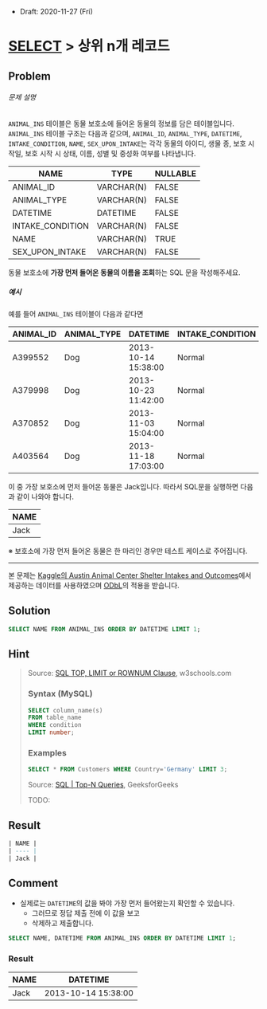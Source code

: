 * Draft: 2020-11-27 (Fri)

# [SELECT](https://programmers.co.kr/learn/challenges?selected_part_id=17042) > 상위 n개 레코드

## Problem

###### 문제 설명

`ANIMAL_INS` 테이블은 동물 보호소에 들어온 동물의 정보를 담은 테이블입니다. `ANIMAL_INS` 테이블 구조는 다음과 같으며, `ANIMAL_ID`, `ANIMAL_TYPE`, `DATETIME`, `INTAKE_CONDITION`, `NAME`, `SEX_UPON_INTAKE`는 각각 동물의 아이디, 생물 종, 보호 시작일, 보호 시작 시 상태, 이름, 성별 및 중성화 여부를 나타냅니다.

| NAME             | TYPE       | NULLABLE |
| ---------------- | ---------- | -------- |
| ANIMAL_ID        | VARCHAR(N) | FALSE    |
| ANIMAL_TYPE      | VARCHAR(N) | FALSE    |
| DATETIME         | DATETIME   | FALSE    |
| INTAKE_CONDITION | VARCHAR(N) | FALSE    |
| NAME             | VARCHAR(N) | TRUE     |
| SEX_UPON_INTAKE  | VARCHAR(N) | FALSE    |

동물 보호소에 **가장 먼저 들어온 동물의 이름을 조회**하는 SQL 문을 작성해주세요.

##### 예시

예를 들어 `ANIMAL_INS` 테이블이 다음과 같다면

| ANIMAL_ID | ANIMAL_TYPE | DATETIME            | INTAKE_CONDITION | NAME     | SEX_UPON_INTAKE |
| --------- | ----------- | ------------------- | ---------------- | -------- | --------------- |
| A399552   | Dog         | 2013-10-14 15:38:00 | Normal           | Jack     | Neutered Male   |
| A379998   | Dog         | 2013-10-23 11:42:00 | Normal           | Disciple | Intact Male     |
| A370852   | Dog         | 2013-11-03 15:04:00 | Normal           | Katie    | Spayed Female   |
| A403564   | Dog         | 2013-11-18 17:03:00 | Normal           | Anna     | Spayed Female   |

이 중 가장 보호소에 먼저 들어온 동물은 Jack입니다. 따라서 SQL문을 실행하면 다음과 같이 나와야 합니다.

| NAME |
| ---- |
| Jack |

※ 보호소에 가장 먼저 들어온 동물은 한 마리인 경우만 테스트 케이스로 주어집니다.

------

본 문제는 [Kaggle의 Austin Animal Center Shelter Intakes and Outcomes](https://www.kaggle.com/aaronschlegel/austin-animal-center-shelter-intakes-and-outcomes)에서 제공하는 데이터를 사용하였으며 [ODbL](https://opendatacommons.org/licenses/odbl/1.0/)의 적용을 받습니다.

## Solution

```sql
SELECT NAME FROM ANIMAL_INS ORDER BY DATETIME LIMIT 1;
```

## Hint

> Source: [SQL TOP, LIMIT or ROWNUM Clause](https://www.w3schools.com/sql/sql_top.asp), w3schools.com
>
> ### Syntax (MySQL)
>
> ```sql
> SELECT column_name(s)
> FROM table_name
> WHERE condition
> LIMIT number;
> ```
>
> ### Examples
>
> ```sql
> SELECT * FROM Customers WHERE Country='Germany' LIMIT 3;
> ```
>
> Source: [SQL | Top-N Queries](https://www.geeksforgeeks.org/sql-top-n-queries/), GeeksforGeeks
>
> TODO:
>
> 

## Result

```sql
| NAME |
| ---- |
| Jack |
```

## Comment

* 실제로는 `DATETIME`의 값을 봐야 가장 먼저 들어왔는지 확인할 수 있습니다. 
  * 그러므로 정답 제출 전에 이 값을 보고
  * 삭제하고 제출합니다.

```sql
SELECT NAME, DATETIME FROM ANIMAL_INS ORDER BY DATETIME LIMIT 1;
```

### Result

| NAME | DATETIME            |
| ---- | ------------------- |
| Jack | 2013-10-14 15:38:00 |